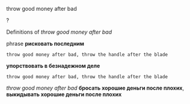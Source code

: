 throw good money after bad

?


Definitions of _throw good money after bad_

phrase
**рисковать последним**

    throw good money after bad, throw the handle after the blade
**упорствовать в безнадежном деле**

    throw good money after bad, throw the handle after the blade

_throw good money after bad_
**бросать хорошие деньги после плохих**, **выкидывать хорошие деньги после плохих**